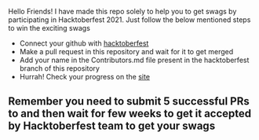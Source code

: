 Hello Friends! I have made this repo solely to help you to get swags by participating in Hacktoberfest 2021.
Just follow the below mentioned steps to win the exciting swags
- Connect your github with [hacktoberfest](https://hacktoberfest.digitalocean.com/)
- Make a pull request in this repository and wait for it to get merged
- Add your name in the Contributors.md file present in the hacktoberfest branch of this repository
- Hurrah! Check your progress on the [site](https://hacktoberfest.digitalocean.com/)


## Remember you need to submit 5 successful PRs to and then wait for few weeks to get it accepted by Hacktoberfest team to get your swags

